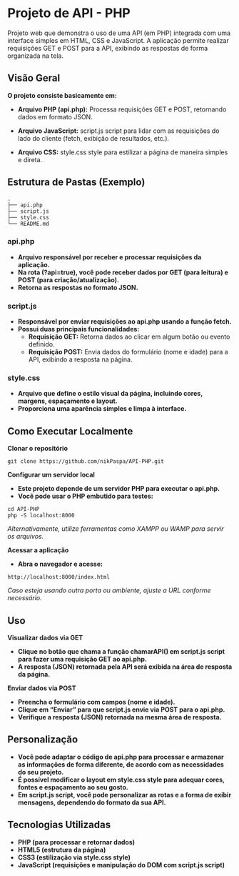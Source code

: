 # Projeto de API - PHP
Projeto web que demonstra o uso de uma API (em PHP) integrada com uma interface simples em HTML, CSS e JavaScript. A aplicação permite realizar requisições GET e POST para a API, exibindo as respostas de forma organizada na tela.

## Visão Geral
**O projeto consiste basicamente em:**

* **Arquivo PHP (api.php):** Processa requisições GET e POST, retornando dados em formato JSON.

* **Arquivo JavaScript:** script.js script para lidar com as requisições do lado do cliente (fetch, exibição de resultados, etc.).

* **Arquivo CSS:** style.css style para estilizar a página de maneira simples e direta.

## Estrutura de Pastas (Exemplo)

```
.
├── api.php
├── script.js
├── style.css
└── README.md
```
### api.php
* **Arquivo responsável por receber e processar requisições da aplicação.**
* **Na rota (?api=true), você pode receber dados por GET (para leitura) e POST (para criação/atualização).**
* **Retorna as respostas no formato JSON.**
  
### script.js
* **Responsável por enviar requisições ao api.php usando a função fetch.**
* **Possui duas principais funcionalidades:**
  * **Requisição GET:** Retorna dados ao clicar em algum botão ou evento definido.
  * **Requisição POST:** Envia dados do formulário (nome e idade) para a API, exibindo a resposta na página.
### style.css
* **Arquivo que define o estilo visual da página, incluindo cores, margens, espaçamento e layout.**
* **Proporciona uma aparência simples e limpa à interface.**
## Como Executar Localmente

**Clonar o repositório**
```
git clone https://github.com/nikPaspa/API-PHP.git
```

**Configurar um servidor local**

* **Este projeto depende de um servidor PHP para executar o api.php.**
* **Você pode usar o PHP embutido para testes:**
```
cd API-PHP
php -S localhost:8000
```
*Alternativamente, utilize ferramentas como XAMPP ou WAMP para servir os arquivos.*

**Acessar a aplicação**
  * **Abra o navegador e acesse:**
```
http://localhost:8000/index.html
```
*Caso esteja usando outra porta ou ambiente, ajuste a URL conforme necessário.*
## Uso
**Visualizar dados via GET**

* **Clique no botão que chama a função chamarAPI() em script.js script para fazer uma requisição GET ao api.php.**
* **A resposta (JSON) retornada pela API será exibida na área de resposta da página.**

**Enviar dados via POST**

* **Preencha o formulário com campos (nome e idade).**
* **Clique em “Enviar” para que script.js envie via POST para o api.php.**
* **Verifique a resposta (JSON) retornada na mesma área de resposta.**
## Personalização
* **Você pode adaptar o código de api.php para processar e armazenar as informações de forma diferente, de acordo com as necessidades do seu projeto.**
* **É possível modificar o layout em style.css style para adequar cores, fontes e espaçamento ao seu gosto.**
* **Em script.js script, você pode personalizar as rotas e a forma de exibir mensagens, dependendo do formato da sua API.**
## Tecnologias Utilizadas
* **PHP (para processar e retornar dados)**
* **HTML5 (estrutura da página)**
* **CSS3 (estilização via style.css style)**
* **JavaScript (requisições e manipulação do DOM com script.js script)**
